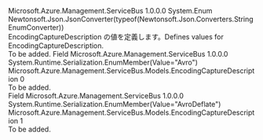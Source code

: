 <Type Name="EncodingCaptureDescription" FullName="Microsoft.Azure.Management.ServiceBus.Models.EncodingCaptureDescription">
  <TypeSignature Language="C#" Value="public enum EncodingCaptureDescription" />
  <TypeSignature Language="ILAsm" Value=".class public auto ansi sealed EncodingCaptureDescription extends System.Enum" />
  <TypeSignature Language="DocId" Value="T:Microsoft.Azure.Management.ServiceBus.Models.EncodingCaptureDescription" />
  <TypeSignature Language="VB.NET" Value="Public Enum EncodingCaptureDescription" />
  <TypeSignature Language="F#" Value="type EncodingCaptureDescription = " />
  <AssemblyInfo>
    <AssemblyName>Microsoft.Azure.Management.ServiceBus</AssemblyName>
    <AssemblyVersion>1.0.0.0</AssemblyVersion>
  </AssemblyInfo>
  <Base>
    <BaseTypeName>System.Enum</BaseTypeName>
  </Base>
  <Attributes>
    <Attribute>
      <AttributeName>Newtonsoft.Json.JsonConverter(typeof(Newtonsoft.Json.Converters.StringEnumConverter))</AttributeName>
    </Attribute>
  </Attributes>
  <Docs>
    <summary>
            <span data-ttu-id="ae92a-101">EncodingCaptureDescription の値を定義します。</span><span class="sxs-lookup"><span data-stu-id="ae92a-101">Defines values for EncodingCaptureDescription.</span></span>
            </summary>
    <remarks>To be added.</remarks>
  </Docs>
  <Members>
    <Member MemberName="Avro">
      <MemberSignature Language="C#" Value="Avro" />
      <MemberSignature Language="ILAsm" Value=".field public static literal valuetype Microsoft.Azure.Management.ServiceBus.Models.EncodingCaptureDescription Avro = int32(0)" />
      <MemberSignature Language="DocId" Value="F:Microsoft.Azure.Management.ServiceBus.Models.EncodingCaptureDescription.Avro" />
      <MemberSignature Language="VB.NET" Value="Avro" />
      <MemberSignature Language="F#" Value="Avro = 0" Usage="Microsoft.Azure.Management.ServiceBus.Models.EncodingCaptureDescription.Avro" />
      <MemberType>Field</MemberType>
      <AssemblyInfo>
        <AssemblyName>Microsoft.Azure.Management.ServiceBus</AssemblyName>
        <AssemblyVersion>1.0.0.0</AssemblyVersion>
      </AssemblyInfo>
      <Attributes>
        <Attribute>
          <AttributeName>System.Runtime.Serialization.EnumMember(Value="Avro")</AttributeName>
        </Attribute>
      </Attributes>
      <ReturnValue>
        <ReturnType>Microsoft.Azure.Management.ServiceBus.Models.EncodingCaptureDescription</ReturnType>
      </ReturnValue>
      <MemberValue>0</MemberValue>
      <Docs>
        <summary>To be added.</summary>
      </Docs>
    </Member>
    <Member MemberName="AvroDeflate">
      <MemberSignature Language="C#" Value="AvroDeflate" />
      <MemberSignature Language="ILAsm" Value=".field public static literal valuetype Microsoft.Azure.Management.ServiceBus.Models.EncodingCaptureDescription AvroDeflate = int32(1)" />
      <MemberSignature Language="DocId" Value="F:Microsoft.Azure.Management.ServiceBus.Models.EncodingCaptureDescription.AvroDeflate" />
      <MemberSignature Language="VB.NET" Value="AvroDeflate" />
      <MemberSignature Language="F#" Value="AvroDeflate = 1" Usage="Microsoft.Azure.Management.ServiceBus.Models.EncodingCaptureDescription.AvroDeflate" />
      <MemberType>Field</MemberType>
      <AssemblyInfo>
        <AssemblyName>Microsoft.Azure.Management.ServiceBus</AssemblyName>
        <AssemblyVersion>1.0.0.0</AssemblyVersion>
      </AssemblyInfo>
      <Attributes>
        <Attribute>
          <AttributeName>System.Runtime.Serialization.EnumMember(Value="AvroDeflate")</AttributeName>
        </Attribute>
      </Attributes>
      <ReturnValue>
        <ReturnType>Microsoft.Azure.Management.ServiceBus.Models.EncodingCaptureDescription</ReturnType>
      </ReturnValue>
      <MemberValue>1</MemberValue>
      <Docs>
        <summary>To be added.</summary>
      </Docs>
    </Member>
  </Members>
</Type>